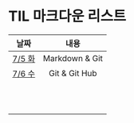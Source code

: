 # TIL 마크다운 리스트

|         날짜          |      내용      |
| :-------------------: | :------------: |
| [7/5 화](./220705.md) | Markdown & Git |
| [7/6 수](./220706.md) | Git & Git Hub  |
|                       |                |
|                       |                |
|                       |                |
|                       |                |
|                       |                |
|                       |                |
|                       |                |
|                       |                |
|                       |                |
|                       |                |
|                       |                |

